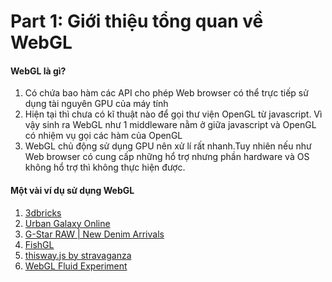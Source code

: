 #  Part 1: Giới thiệu tổng quan về WebGL

####   WebGL là gì?
1. Có chứa bao hàm các API cho phép Web browser có thể trực tiếp sử dụng tài nguyên GPU của máy tính
2. Hiện tại thì chưa có kĩ thuật nào để gọi thư viện OpenGL từ javascript. Vì vậy sinh ra WebGL như 1 middleware nằm ở giữa javascript và OpenGL có nhiệm vụ 
gọi các hàm của OpenGL
3. WebGL chủ động sử dụng GPU nên xử lí rất nhanh.Tuy nhiên nếu như Web browser có cung cấp những hổ trợ  nhưng phần hardware và OS không hổ trợ thì không thực hiện được.
#### Một vài ví dụ sử dụng WebGL  
1. <a href = "http://www.holoduke.nl/3dbricks/">3dbricks</a>
2. <a href = "http://www.urbangalaxyonline.com/">Urban Galaxy Online</a> 
3. <a href = "https://www.g-star.com/en_nl/newdenimarrivals">G-Star RAW | New Denim Arrivals</a> 
4. <a href = "http://www.fishgl.com/">FishGL</a> 
5. <a href = "http://kile.stravaganza.org/lab/thiswayjs/#">thisway.js by stravaganza</a> 
6. <a href = "http://haxiomic.github.io/projects/webgl-fluid-and-particles/?q=UltraLow">WebGL Fluid Experiment</a>  
